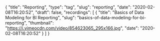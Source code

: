 {
  "title": "Reporting",
  "type": "tag",
  "slug": "reporting",
  "date": "2020-02-08T16:20:52",
  "draft": false,
  "recordings": [
    {
      "title": "Basics of Data Modeling for BI Reporting",
      "slug": "basics-of-data-modeling-for-bi-reporting",
      "thumbnail": "https://i.vimeocdn.com/video/854623065_295x166.jpg",
      "date": "2020-02-08T16:20:52"
    }
  ]
}